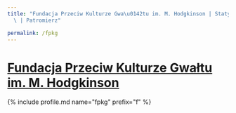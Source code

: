 ```yaml
---
title: "Fundacja Przeciw Kulturze Gwa\u0142tu im. M. Hodgkinson | Statystyki patronite.pl\
  \ | Patromierz"

permalink: /fpkg
---
```


# [Fundacja Przeciw Kulturze Gwałtu im. M. Hodgkinson](https://patronite.pl/fpkg)

{% include profile.md name="fpkg" prefix="f" %}
